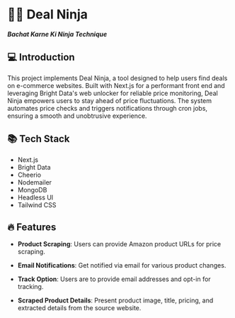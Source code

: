 # 🐱‍👤 Deal Ninja 


***Bachat Karne Ki Ninja Technique***


## 💻 Introduction

This project implements Deal Ninja, a tool designed to help users find deals on e-commerce websites. Built with Next.js for a performant front end and leveraging Bright Data's web unlocker for reliable price monitoring, Deal Ninja empowers users to stay ahead of price fluctuations. The system automates price checks and triggers notifications through cron jobs, ensuring a smooth and unobtrusive experience.



## 📚 Tech Stack


- Next.js
- Bright Data
- Cheerio
- Nodemailer
- MongoDB
- Headless UI
- Tailwind CSS



## 🔥 Features

- **Product Scraping**: Users can provide Amazon product URLs for price scraping.

- **Email Notifications**:  Get notified via email for various product changes.

- **Track Option**: Users are to provide email addresses and opt-in for tracking.

- **Scraped Product Details**: Present product image, title, pricing, and extracted details from the source website.
